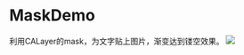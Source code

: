 # MaskDemo
利用CALayer的mask，为文字贴上图片，渐变达到镂空效果。
![](http://upload-images.jianshu.io/upload_images/7567615-427683718fb122f8.png?imageMogr2/auto-orient/strip) 
